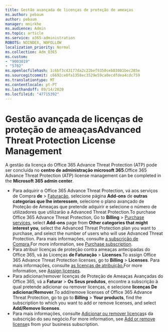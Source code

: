 ```yaml
---
title: Gestão avançada de licenças de proteção de ameaças
ms.author: pebaum
author: pebaum
manager: mnirkhe
ms.audience: Admin
ms.topic: article
ms.service: o365-administration
ROBOTS: NOINDEX, NOFOLLOW
localization_priority: Normal
ms.collection: Adm_O365
ms.custom:
- "9003019"
- "5782"
ms.openlocfilehash: 1c6bf3c43177da2c22bef9350ceb03081bec285e
ms.sourcegitcommit: c6692ce0fa1358ec3529e59ca0ecdfdea4cdc759
ms.translationtype: MT
ms.contentlocale: pt-PT
ms.lasthandoff: 09/14/2020
ms.locfileid: "47715392"
---
```

# <a name="advanced-threat-protection-license-management"></a><span data-ttu-id="f5437-102">Gestão avançada de licenças de proteção de ameaças</span><span class="sxs-lookup"><span data-stu-id="f5437-102">Advanced Threat Protection License Management</span></span>

<span data-ttu-id="f5437-103">A gestão da licença do Office 365 Advance Threat Protection (ATP) pode ser concluída no  **centro de administração microsoft 365**.</span><span class="sxs-lookup"><span data-stu-id="f5437-103">Office 365 Advance Threat Protection (ATP) license management can be completed in the  **Microsoft 365 admin center**.</span></span>

- <span data-ttu-id="f5437-104">Para adquirir o Office 365 Advance Threat Protection, vá aos serviços de Compra **de**  >  [Faturação](https://go.microsoft.com/fwlink/p/?linkid=868433), selecione página **Add-ons** de **outras categorias que lhe interessem**, selecione o plano avançado de Proteção de Ameaças que pretende adquirir e selecione o número de utilizadores que utilizarão a Advanced Threat Protection.</span><span class="sxs-lookup"><span data-stu-id="f5437-104">To purchase Office 365 Advance Threat Protection, Go to  **Billing** > [Purchase services](https://go.microsoft.com/fwlink/p/?linkid=868433), select **Add-ons** page from  **Other categories that might interest you**, select the Advanced Threat Protection plan you want to purchase, and select the number of users who will use Advanced Threat Protection.</span></span> <span data-ttu-id="f5437-105">Para mais informações, consulte [a subscrição de Compra.](https://docs.microsoft.com/microsoft-365/commerce/subscriptions/upgrade-to-different-plan)</span><span class="sxs-lookup"><span data-stu-id="f5437-105">For more information, see [Purchase subscription](https://docs.microsoft.com/microsoft-365/commerce/subscriptions/upgrade-to-different-plan).</span></span>
- <span data-ttu-id="f5437-106">Para atribuir licenças de proteção contra ameaças antecipadas do Office 365, vá às Licenças **de Faturação**  >  **Licenses**.</span><span class="sxs-lookup"><span data-stu-id="f5437-106">To assign Office 365 Advance Threat Protection licenses, go to **Billing** > **Licenses**.</span></span> <span data-ttu-id="f5437-107">Para mais informações, consulte [as licenças de atribuição.](https://docs.microsoft.com/microsoft-365/admin/manage/assign-licenses-to-users)</span><span class="sxs-lookup"><span data-stu-id="f5437-107">For more information, see  [Assign licenses](https://docs.microsoft.com/microsoft-365/admin/manage/assign-licenses-to-users).</span></span>  
- <span data-ttu-id="f5437-108">Para adicionar/remover licenças de Proteção de Ameaças Avançadas do Office 365, vá a **Faturar**  >  **Os Seus produtos**, encontre a subscrição à qual pretende adicionar ou remover licenças, e selecione **licenças De adicionar/Remover**.</span><span class="sxs-lookup"><span data-stu-id="f5437-108">To add/remove licenses of Office 365 Advance Threat Protection, go to go to **Billing** > **Your products**, find the subscription to which you want to add or remove licenses, and select **Add/Remove licenses**.</span></span>  
- <span data-ttu-id="f5437-109">Para mais informações, consulte [Adicionar ou remover licenças](https://docs.microsoft.com/microsoft-365/commerce/licenses/buy-licenses?view=o365-worldwide#add-or-remove-licenses-for-your-business-subscription)s da subscrição do seu negócio.</span><span class="sxs-lookup"><span data-stu-id="f5437-109">For more information, see [Add or remove license](https://docs.microsoft.com/microsoft-365/commerce/licenses/buy-licenses?view=o365-worldwide#add-or-remove-licenses-for-your-business-subscription)s from your business subscription.</span></span>
